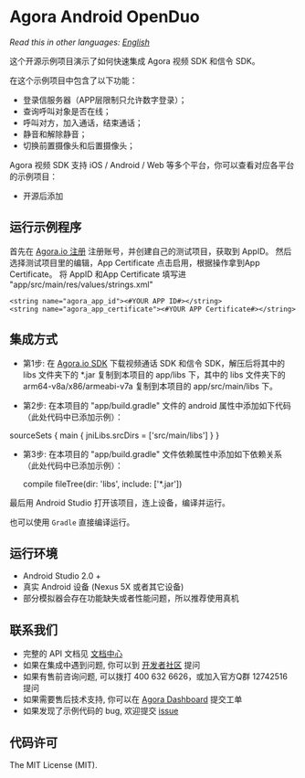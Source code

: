 # Agora Android OpenDuo

*Read this in other languages: [English](README.en.md)*

这个开源示例项目演示了如何快速集成 Agora 视频 SDK 和信令 SDK。

在这个示例项目中包含了以下功能：

- 登录信服务器（APP层限制只允许数字登录）；
- 查询呼叫对象是否在线；
- 呼叫对方，加入通话，结束通话；
- 静音和解除静音；
- 切换前置摄像头和后置摄像头；

Agora 视频 SDK 支持 iOS / Android / Web 等多个平台，你可以查看对应各平台的示例项目：

- 开源后添加

## 运行示例程序
首先在 [Agora.io 注册](https://dashboard.agora.io/cn/signup/) 注册账号，并创建自己的测试项目，获取到 AppID。
然后选择测试项目里的编辑，App Certificate 点击启用，根据操作拿到App Certificate。
将 AppID 和App Certificate 填写进 "app/src/main/res/values/strings.xml"

```
<string name="agora_app_id"><#YOUR APP ID#></string>
<string name="agora_app_certificate"><#YOUR APP Certificate#></string>
```

## 集成方式
- 第1步: 在 [Agora.io SDK](https://www.agora.io/cn/download/) 下载视频通话 SDK 和信令 SDK，解压后将其中的 libs 文件夹下的 *.jar 复制到本项目的 app/libs 下，其中的 libs 文件夹下的 arm64-v8a/x86/armeabi-v7a 复制到本项目的 app/src/main/libs 下。

- 第2步: 在本项目的 "app/build.gradle" 文件的 android 属性中添加如下代码 （此处代码中已添加示例）：

 sourceSets {
        main {
            jniLibs.srcDirs = ['src/main/libs']
        }
    }

- 第3步: 在本项目的 "app/build.gradle" 文件依赖属性中添加如下依赖关系（此处代码中已添加示例）：

  compile fileTree(dir: 'libs', include: ['*.jar'])


最后用 Android Studio 打开该项目，连上设备，编译并运行。

也可以使用 `Gradle` 直接编译运行。

## 运行环境
- Android Studio 2.0 +
- 真实 Android 设备 (Nexus 5X 或者其它设备)
- 部分模拟器会存在功能缺失或者性能问题，所以推荐使用真机

## 联系我们
- 完整的 API 文档见 [文档中心](https://docs.agora.io/cn/)
- 如果在集成中遇到问题, 你可以到 [开发者社区](https://dev.agora.io/cn/) 提问
- 如果有售前咨询问题, 可以拨打 400 632 6626，或加入官方Q群 12742516 提问
- 如果需要售后技术支持, 你可以在 [Agora Dashboard](https://dashboard.agora.io) 提交工单
- 如果发现了示例代码的 bug, 欢迎提交 [issue](https://github.com/AgoraIO/Agora-Android-Tutorial-1to1/issues)

## 代码许可
The MIT License (MIT).

